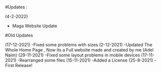 #Updates :

(4-2-2022)
- Maga Website Update

#Old Updates

(17-12-2021)
-Fixed some problems with sizes
(2-12-2021)
-Updated The Whole Home Page , Now its a Full website made and created by me (Adel Naim)
(29-11-2021)
-Fixed some layout problems in mobile devices
(17-11-2021)
-Rearranged some files
(15-11-2021)
-Added a License
(25-8-2021)
-First Release!